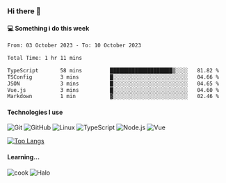 ### Hi there 👋

#### 💻 Something i do this week

<!--START_SECTION:waka-->

```txt
From: 03 October 2023 - To: 10 October 2023

Total Time: 1 hr 11 mins

TypeScript       58 mins         ████████████████████▒░░░░   81.82 %
TSConfig         3 mins          █░░░░░░░░░░░░░░░░░░░░░░░░   04.66 %
JSON             3 mins          █░░░░░░░░░░░░░░░░░░░░░░░░   04.65 %
Vue.js           3 mins          █░░░░░░░░░░░░░░░░░░░░░░░░   04.60 %
Markdown         1 min           ▓░░░░░░░░░░░░░░░░░░░░░░░░   02.46 %
```

<!--END_SECTION:waka-->


#### Technologies I use
![Git](https://img.shields.io/badge/-Git-222222?style=flat&logo=git&logoColor=F05032)
![GitHub](https://img.shields.io/badge/-GitHub-181717?style=flat&logo=github)
![Linux](https://img.shields.io/badge/-Linux-222222?style=flat&logo=linux&logoColor=FCC624)
![TypeScript](https://img.shields.io/badge/-TypeScript-000000?style=flat&logo=typescript)
![Node.js](https://img.shields.io/badge/-Node.js-222222?style=flat&logo=node.js&logoColor=339933)
![Vue](https://img.shields.io/badge/-Vue-222222?style=flat&logo=Vue.js&logoColor=4FC08D)

[![Top Langs](https://github-readme-stats.vercel.app/api/top-langs/?username=GodlessLiu&layout=compact)](https://github.com/anuraghazra/github-readme-stats)
#### Learning...
![cook](https://img.shields.io/badge/cook-v0.0.0-yellow.svg)
![Halo](https://img.shields.io/badge/Halo-v2.9.0-blue.svg)
